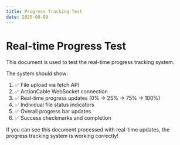 ```yaml
---
title: Progress Tracking Test
date: 2025-08-09
---
```


# Real-time Progress Test

This document is used to test the real-time progress tracking system.

The system should show:
1. ✅ File upload via fetch API  
2. ✅ ActionCable WebSocket connection
3. ✅ Real-time progress updates (0% → 25% → 75% → 100%)
4. ✅ Individual file status indicators
5. ✅ Overall progress bar updates
6. ✅ Success checkmarks and completion

If you can see this document processed with real-time updates, the progress tracking system is working correctly!
